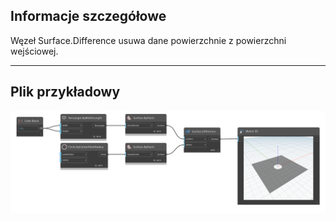 ## Informacje szczegółowe
Węzeł Surface.Difference usuwa dane powierzchnie z powierzchni wejściowej.
___
## Plik przykładowy

![Surface.Difference](./Autodesk.DesignScript.Geometry.Surface.Difference_img.png)
